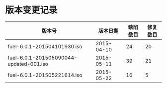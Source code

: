 # 版本变更记录

|版本号|版本日期|缺陷数目|修复数目|
|------|--------|--------|--------|
|fuel-6.0.1-201504101930.iso|2015-04-10|24|20|
|fuel-6.0.1-201505090044-updated-001.iso|2015-05-11|39|21|
|fuel-6.0.1-201505221614.iso|2015-05-22|16|5|
